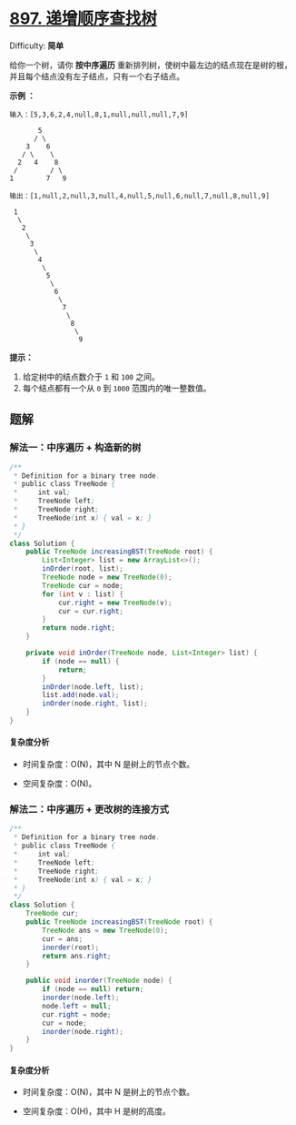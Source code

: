 # [897\. 递增顺序查找树](https://leetcode-cn.com/problems/increasing-order-search-tree/)

Difficulty: **简单**


给你一个树，请你 **按中序遍历** 重新排列树，使树中最左边的结点现在是树的根，并且每个结点没有左子结点，只有一个右子结点。

**示例 ：**

```
输入：[5,3,6,2,4,null,8,1,null,null,null,7,9]

       5
      / \
    3    6
   / \    \
  2   4    8
 /        / \ 
1        7   9

输出：[1,null,2,null,3,null,4,null,5,null,6,null,7,null,8,null,9]

 1
  \
   2
    \
     3
      \
       4
        \
         5
          \
           6
            \
             7
              \
               8
                \
                 9  
```

**提示：**

1.  给定树中的结点数介于 `1` 和 `100` 之间。
2.  每个结点都有一个从 `0` 到 `1000` 范围内的唯一整数值。


## 题解

### 解法一：中序遍历 + 构造新的树

```java
/**
 * Definition for a binary tree node.
 * public class TreeNode {
 *     int val;
 *     TreeNode left;
 *     TreeNode right;
 *     TreeNode(int x) { val = x; }
 * }
 */
class Solution {
    public TreeNode increasingBST(TreeNode root) {
        List<Integer> list = new ArrayList<>();
        inOrder(root, list);
        TreeNode node = new TreeNode(0);
        TreeNode cur = node;
        for (int v : list) {
            cur.right = new TreeNode(v);
            cur = cur.right;
        }
        return node.right;
    }

    private void inOrder(TreeNode node, List<Integer> list) {
        if (node == null) {
            return;
        }
        inOrder(node.left, list);
        list.add(node.val);
        inOrder(node.right, list);
    }
}
```

#### 复杂度分析

- 时间复杂度：O(N)，其中 N 是树上的节点个数。

- 空间复杂度：O(N)。

### 解法二：中序遍历 + 更改树的连接方式

```java
/**
 * Definition for a binary tree node.
 * public class TreeNode {
 *     int val;
 *     TreeNode left;
 *     TreeNode right;
 *     TreeNode(int x) { val = x; }
 * }
 */
class Solution {
    TreeNode cur;
    public TreeNode increasingBST(TreeNode root) {
        TreeNode ans = new TreeNode(0);
        cur = ans;
        inorder(root);
        return ans.right;
    }

    public void inorder(TreeNode node) {
        if (node == null) return;
        inorder(node.left);
        node.left = null;
        cur.right = node;
        cur = node;
        inorder(node.right);
    }
}
```

#### 复杂度分析

- 时间复杂度：O(N)，其中 N 是树上的节点个数。

- 空间复杂度：O(H)，其中 H 是树的高度。
